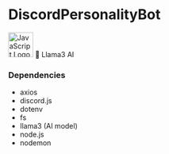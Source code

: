 # DiscordPersonalityBot
<img src="https://upload.wikimedia.org/wikipedia/commons/6/69/JavaScript-logo.png" alt="JavaScript Logo" width="50"/>
🦙 Llama3 AI

### Dependencies 
  * axios
  * discord.js
  * dotenv
  * fs
  * llama3 (AI model)
  * node.js
  * nodemon
